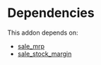 # Dependencies

This addon depends on:

- [sale_mrp](https://github.com/bringout/oca-ocb-sale)
- [sale_stock_margin](https://github.com/bringout/oca-ocb-sale)
